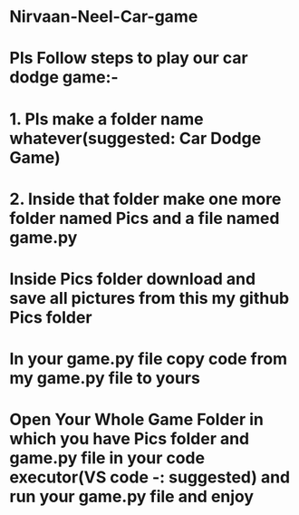 # Nirvaan-Neel-Car-game
# Pls Follow steps to play our car dodge game:-
# 1. Pls make a folder name whatever(suggested: Car Dodge Game)
# 2. Inside that folder make one more folder named Pics and a file named game.py 
# Inside Pics folder download and save all pictures from this my github Pics folder 
# In your game.py file copy code from my game.py file to yours 
# Open Your Whole Game Folder in which you have Pics folder and game.py file in your code executor(VS code -: suggested) and run your game.py file and enjoy
